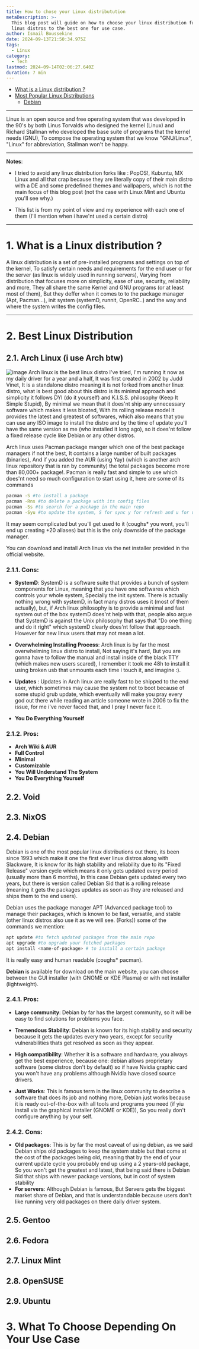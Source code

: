 ```yaml
---
title: How to chose your Linux distributution
metaDescription: >-
  This blog post will guide on how to choose your linux distribution from best
  linus distros to the best one for use case.
author: Ismail Boussekine
date: 2024-09-13T21:50:34.975Z
tags:
  - Linux
category:
  - Tech
lastmod: 2024-09-14T02:06:27.640Z
duration: 7 min
---
```

+ [What is a Linux distribution ?](#what-is-a-linux-distribution-)
+ [Most Popular Linux Distributions](#most-popular-linux-distributions)
    + [Debian](#debian)

<!-- Content -->

---

Linux is an open source and free operating system that was developed in the 90's by both Linus Torvalds who designed the kernel (Linux) and Richard Stallman who developed the base suite of programs that the kernel needs (GNU), To compose the operating system that we know "GNU/Linux", "Linux" for abbreviation, Stallman won't be happy.

---

**Notes**:

  - I tried to avoid any linux distribution forks like : PopOS!, Kubuntu, MX Linux and all that crap because they are literally copy of their main distro with a DE and some predefined themes and wallpapers, which is not the main focus of this blog post (not the case with Linux Mint and Ubuntu you'll see why.)
   
  - This list is from my point of view and my experience with each one of them (I'll mention when i have'nt used a certain distro)

---

# 1. What is a Linux distribution ?

A linux distribution is a set of pre-installed programs and settings on top of the kernel, To satisfy certain needs and requirements for the end user or for the server (as linux is widely used in running servers), Varying from distribution that focuses more on simplicity, ease of use, security, reliability and more, They all share the same Kernel and GNU programs (or at least most of them), But they deffer when it comes to to the package manager (Apt, Pacman...), init system (systemD, runnit, OpenRC..) and the way and where the system writes the config files.

---

# 2. Best Linux Distribution

## 2.1. Arch Linux (i use Arch btw)
![image]("/images/i3-arch-rice.png")
 Arch linux is the best linux distro I've tried, I'm running it now as my daily driver for a year and a half, It was first created in 2002 by Judd Vinet, It is a standalone distro meaning it is not forked from another linux distro, what is best good about this distro is its minimal approach and simplicity it follows DYI (do it yourself) and K.I.S.S. philosophy (Keep It Simple Stupid), By minimal we mean that it does'nt ship any unnecessary software which makes it less bloated,
 With its rolling release model it provides the latest and greatest of softwares, which also means that you can use any ISO image to install the distro and by the time of update you'll have the same version as me (who installed it long ago), so it does'nt follow a fixed release cycle like Debian or any other distros. 


Arch linux uses Pacman package manger which one of the best package managers if not the best, It contains a large number of built packages (binaries), And if you added the AUR (using Yay) (which is another arch linux repository that is ran by community) the total packages become more than 80,000+ package!. Pacman is really fast and simple to use which does'nt need so much configuration to start using it, here are some of its commands

```sh
pacman -S #to install a package 
pacman -Rns #to delete a package with its config files 
pacman -Ss #to search for a package in the main repo
pacman -Syu #to update the system, S for sync y for refresh and u for update 
```

It may seem complicated but you'll get used to it (coughs* you wont, you'll end up creating +20 aliases) but this is the only downside of the package manager.

You can download and install Arch linux via the net installer provided in the official website.

### 2.1.1. Cons:
  - **SystemD**: SystemD is a software suite that provides a bunch of system components for Linux, meaning that you have one softwares which controls your whole system, Specially the init system. There is actually nothing wrong with systemD, in fact many distros uses it (most of them actually), but, if Arch linux philosophy is to provide a minimal and fast system out of the box systemD does'nt help with that, people also argue that SystemD is against the Unix philosophy that says that "Do one thing and do it right" which systemD clearly does'nt follow that approach. However for new linux users that may not mean a lot.
  
  - **Overwhelming Installing Process**: Arch linux is by far the most overwhelming linux distro to install, Not saying it's hard, But you are gonna have to follow the manual and install inside of the black TTY (which makes new users scared), I remember it took me 48h to install it using broken usb that unmounts each time i touch it, and imagine :).
   
  - **Updates** : Updates in Arch linux are really fast to be shipped to the end user, which sometimes may cause the system not to boot because of some stupid grub update, which eventually will make you pray every god out there while reading an article someone wrote in 2006 to fix the issue, for me i've never faced that, and I pray I never face it.
  - **You Do Everything Yourself**

### 2.1.2. Pros:
  - **Arch Wiki & AUR**
  - **Full Control**
  - **Minimal**
  - **Customizable**
  - **You Will Understand The System**
  - **You Do Everything Yourself**
## 2.2. Void

## 2.3. NixOS

## 2.4. Debian
Debian is one of the most popular linux distributions out there, its been since 1993 which make it one the first ever linux distros along with Slackware, It is know for its high stability and reliability due to its "Fixed Release" version cycle which means it only gets updated every period (usually more than 6 months), In this case Debian gets updated every two years, but there is version called Debian Sid that is a rolling release (meaning it gets the packages updates as soon as they are released and ships them to the end users).

 Debian uses the package manager APT (Advanced package tool) to manage their packages, which is known to be fast, versatile, and stable (other linux distros also use it as we will see. (Forks)) 
some of the commands we mention:
``` sh
apt update #to fetch updated packages from the main repo
apt upgrade #to upgrade your fetched packages
apt install <name-of-package> # to install a certain package
```
It is really easy and human readable (coughs* pacman).


**Debian** is available for download on the main website, you can choose between the GUI installer (with GNOME or KDE Plasma) or with net installer (lightweight).

### 2.4.1. Pros:
  - **Large community**: Debian by far has the largest community, so it will be easy to find solutions for problems you face. 
  
  - **Tremendous Stability**: Debian is known for its high stability and security because it gets the updates every two years, except for security vulnerabilities thats get resolved as soon as they appear.
  
  - **High compatibility**: Whether it is a software and hardware, you always get the best experience, because one: debian allows proprietary software (some distros don't by default) so if have Nvidia graphic card you won't have any problems although Nvidia have closed source drivers.
  
  - **Just Works**: This is famous term in the linux community to describe a software that does its job and nothing more, Debian just works because it is ready out-of-the-box with all tools and programs you need (if yiu install via the graphical installer (GNOME or KDE)), So you really don't configure anything by your self.
### 2.4.2. Cons:
  - **Old packages**: This is by far the most caveat of using debian, as we said Debian ships old packages to keep the system stable but that come at the cost of the packages being old, meaning that by the end of your current update cycle you probably end up using a 2 years-old package, So you won't get the greatest and latest, that being said there is Debian Sid that ships with newer package versions, but in cost of system stability
  - **For servers**: Although Debian is famous, But Servers gets the biggest market share of Debian, and that is understandable because users don't like running very old packages on there daily driver system.

## 2.5. Gentoo

## 2.6. Fedora

## 2.7. Linux Mint

## 2.8. OpenSUSE

## 2.9. Ubuntu

# 3. What To Choose Depending On Your Use Case

<!-- END -->
